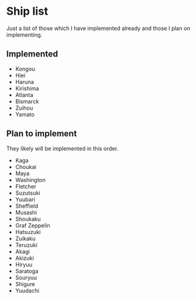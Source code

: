# Ship list  
Just a list of those which I have implemented already and those I plan on implementing.  

## Implemented
 - Kongou
 - Hiei
 - Haruna
 - Kirishima
 - Atlanta
 - Bismarck
 - Zuihou
 - Yamato

## Plan to implement  
They likely will be implemented in this order.
 - Kaga
 - Choukai
 - Maya
 - Washington
 - Fletcher
 - Suzutsuki
 - Yuubari
 - Sheffield
 - Musashi
 - Shoukaku
 - Graf Zeppelin
 - Hatsuzuki
 - Zuikaku
 - Teruzuki
 - Akagi
 - Akizuki
 - Hiryuu
 - Saratoga
 - Souryuu
 - Shigure
 - Yuudachi
